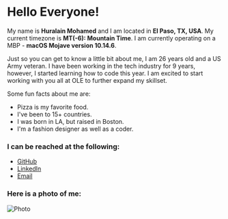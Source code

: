 # Hello Everyone!

My name is **Huralain Mohamed** and I am located in **El Paso, TX, USA**. My current timezone is **MT(-6): Mountain Time**. I am currently operating on a MBP - **macOS Mojave version 10.14.6**.

Just so you can get to know a little bit about me, I am 26 years old and a US Army veteran. I have been working in the tech industry for 9 years, however, I started learning how to code this year. I am excited to start working with you all at OLE to further expand my skillset.

Some fun facts about me are:
+ Pizza is my favorite food.
+ I've been to 15+ countries.
+ I was born in LA, but raised in Boston.
+ I'm a fashion designer as well as a coder.


### I can be reached at the following:
+ [GitHub](http://www.github.com/Huralain "GitHub")
+ [LinkedIn](https://www.linkedin.com/in/huralainm "LinkedIn")
+ [Email](mailto:mohamedhuralain@gmail.com "Email Address")

### Here is a photo of me:
![Photo](images/DSC0662323.jpg)

